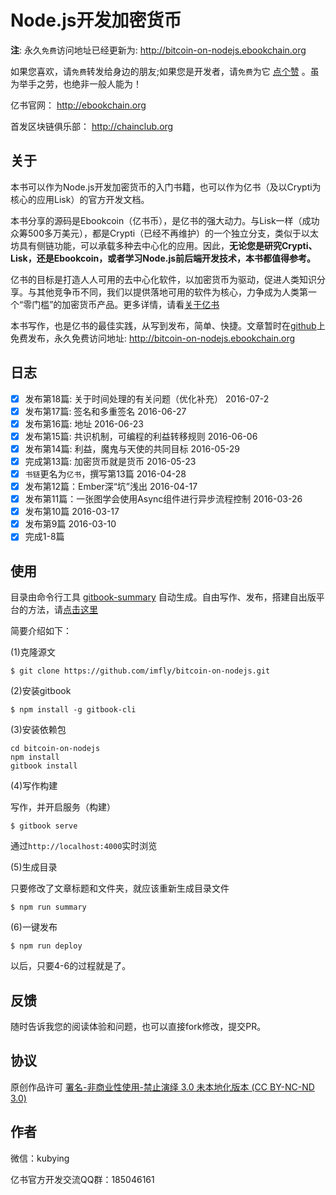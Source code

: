 # Node.js开发加密货币

**注**: 永久`免费`访问地址已经更新为: <http://bitcoin-on-nodejs.ebookchain.org>

如果您喜欢，请`免费`转发给身边的朋友;如果您是开发者，请`免费`为它 [点个赞][] 。虽为举手之劳，也绝非一般人能为！

亿书官网： <http://ebookchain.org>

首发区块链俱乐部： <http://chainclub.org>

## 关于

本书可以作为Node.js开发加密货币的入门书籍，也可以作为亿书（及以Crypti为核心的应用Lisk）的官方开发文档。

本书分享的源码是Ebookcoin（亿书币），是亿书的强大动力。与Lisk一样（成功众筹500多万美元），都是Crypti（已经不再维护）的一个独立分支，类似于以太坊具有侧链功能，可以承载多种去中心化的应用。因此，**无论您是研究Crypti、Lisk，还是Ebookcoin，或者学习Node.js前后端开发技术，本书都值得参考。**

亿书的目标是打造人人可用的去中心化软件，以加密货币为驱动，促进人类知识分享。与其他竞争币不同，我们以提供落地可用的软件为核心，力争成为人类第一个“零门槛”的加密货币产品。更多详情，请看[关于亿书][]

本书写作，也是亿书的最佳实践，从写到发布，简单、快捷。文章暂时在[github][]上免费发布，永久免费访问地址: <http://bitcoin-on-nodejs.ebookchain.org>

## 日志

- [x] 发布第18篇: 关于时间处理的有关问题（优化补充） 2016-07-2
- [x] 发布第17篇: 签名和多重签名 2016-06-27
- [x] 发布第16篇: 地址 2016-06-23
- [x] 发布第15篇: 共识机制，可编程的利益转移规则 2016-06-06
- [x] 发布第14篇: 利益，魔鬼与天使的共同目标 2016-05-29
- [x] 完成第13篇: 加密货币就是货币 2016-05-23
- [x] `书链`更名为`亿书`，撰写第13篇 2016-04-28
- [x] 发布第12篇：Ember深“坑”浅出 2016-04-17
- [x] 发布第11篇：一张图学会使用Async组件进行异步流程控制 2016-03-26
- [x] 发布第10篇 2016-03-17
- [x] 发布第9篇 2016-03-10
- [x] 完成1-8篇

## 使用

目录由命令行工具 [gitbook-summary][] 自动生成。自由写作、发布，搭建自出版平台的方法，请[点击这里][self-publishing]

简要介绍如下：

(1)克隆源文

```
$ git clone https://github.com/imfly/bitcoin-on-nodejs.git
```

(2)安装gitbook

```
$ npm install -g gitbook-cli
```

(3)安装依赖包

```
cd bitcoin-on-nodejs
npm install
gitbook install
```

(4)写作构建

写作，并开启服务（构建）

```
$ gitbook serve
```

通过`http://localhost:4000`实时浏览

(5)生成目录

只要修改了文章标题和文件夹，就应该重新生成目录文件

```
$ npm run summary
```

(6)一键发布

```
$ npm run deploy
```

以后，只要4-6的过程就是了。

## 反馈

随时告诉我您的阅读体验和问题，也可以直接fork修改，提交PR。

## 协议

原创作品许可 [署名-非商业性使用-禁止演绎 3.0 未本地化版本 (CC BY-NC-ND 3.0)](http://creativecommons.org/licenses/by-nc-nd/3.0/deed.zh)

## 作者

微信：kubying

亿书官方开发交流QQ群：185046161

[github]: https://github.com/imfly/bitcoin-on-nodejs
[巴比特论坛]: http://8btc.com/thread-27448-1-1.html
[gitbook-summary]: https://github.com/imfly/gitbook-summary
[self-publishing]: https://github.com/imfly/how-to-create-self-publishing-platform
[关于亿书]: http://bitcoin-on-nodejs.ebookchain.org/8-附录/2-关于亿书.html
[点个赞]: https://github.com/imfly/bitcoin-on-nodejs
